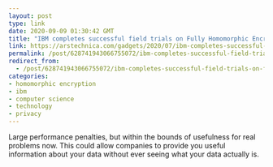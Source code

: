 ```yaml
---
layout: post
type: link
date: 2020-09-09 01:30:42 GMT
title: "IBM completes successful field trials on Fully Homomorphic Encryption"
link: https://arstechnica.com/gadgets/2020/07/ibm-completes-successful-field-trials-on-fully-homomorphic-encryption/
permalink: /post/628741943066755072/ibm-completes-successful-field-trials-on-fully
redirect_from: 
  - /post/628741943066755072/ibm-completes-successful-field-trials-on-fully
categories:
- homomorphic encryption
- ibm
- computer science
- technology
- privacy
---
```

<p>Large performance penalties, but within the bounds of usefulness for real problems now. This could allow companies to provide you useful information about your data without ever seeing what your data actually is.</p>
